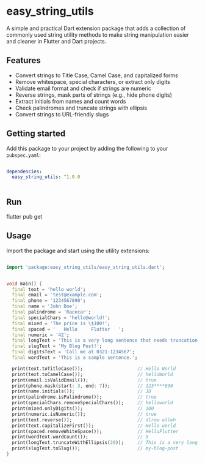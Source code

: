 # easy_string_utils

A simple and practical Dart extension package that adds a collection of commonly used string utility methods to make string manipulation easier and cleaner in Flutter and Dart projects.

## Features

- Convert strings to Title Case, Camel Case, and capitalized forms
- Remove whitespace, special characters, or extract only digits
- Validate email format and check if strings are numeric
- Reverse strings, mask parts of strings (e.g., hide phone digits)
- Extract initials from names and count words
- Check palindromes and truncate strings with ellipsis
- Convert strings to URL-friendly slugs

## Getting started

Add this package to your project by adding the following to your `pubspec.yaml`:


```yaml

dependencies:
  easy_string_utils: ^1.0.0
  
```

## Run

flutter pub get

## Usage

Import the package and start using the utility extensions:

```dart

import 'package:easy_string_utils/easy_string_utils.dart';


void main() {
  final text = 'hello world';
  final email = 'test@example.com';
  final phone = '1234567890';
  final name = 'John Doe';
  final palindrome = 'Racecar';
  final specialChars = 'hello@world!';
  final mixed = 'The price is \$100!';
  final spaced = '   Hello     Flutter   ';
  final numeric = '42';
  final longText = 'This is a very long sentence that needs truncation.';
  final slugText = 'My Blog Post!';
  final digitsText = 'Call me at 0321-1234567';
  final wordText = 'This is a sample sentence.';

  print(text.toTitleCase());                    // Hello World
  print(text.toCamelCase());                    // helloWorld
  print(email.isValidEmail());                  // true
  print(phone.mask(start: 3, end: 7));          // 123****890
  print(name.initials());                       // JD
  print(palindrome.isPalindrome());             // true
  print(specialChars.removeSpecialChars());     // helloworld
  print(mixed.onlyDigits());                    // 100
  print(numeric.isNumeric());                   // true
  print(text.reverse());                        // dlrow olleh
  print(text.capitalizeFirst());                // Hello world
  print(spaced.removeWhiteSpace());             // HelloFlutter
  print(wordText.wordCount());                  // 5
  print(longText.truncateWithEllipsis(20));     // This is a very long...
  print(slugText.toSlug());                     // my-blog-post
}

```
